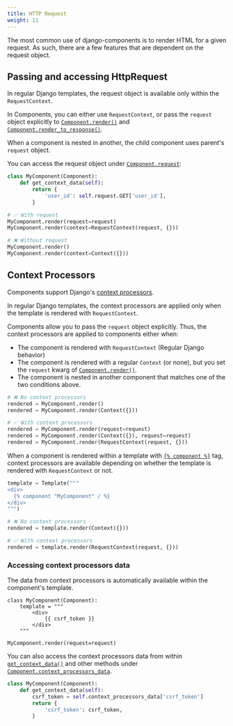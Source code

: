 ```yaml
---
title: HTTP Request
weight: 11
---
```


The most common use of django-components is to render HTML for a given request. As such,
there are a few features that are dependent on the request object.

## Passing and accessing HttpRequest

In regular Django templates, the request object is available only within the `RequestContext`.

In Components, you can either use `RequestContext`, or pass the `request` object
explicitly to [`Component.render()`](../../../reference/api#django_components.Component.render) and
[`Component.render_to_response()`](../../../reference/api#django_components.Component.render_to_response).

When a component is nested in another, the child component uses parent's `request` object.

You can access the request object under [`Component.request`](../../../reference/api#django_components.Component.request):

```python
class MyComponent(Component):
    def get_context_data(self):
        return {
            'user_id': self.request.GET['user_id'],
        }

# ✅ With request
MyComponent.render(request=request)
MyComponent.render(context=RequestContext(request, {}))

# ❌ Without request
MyComponent.render()
MyComponent.render(context=Context({}))
```

## Context Processors

Components support Django's [context processors](https://docs.djangoproject.com/en/5.1/ref/templates/api/#using-requestcontext).

In regular Django templates, the context processors are applied only when the template is rendered with `RequestContext`.

Components allow you to pass the `request` object explicitly. Thus, the context processors are applied to components either when:

- The component is rendered with `RequestContext` (Regular Django behavior)
- The component is rendered with a regular `Context` (or none), but you set the `request` kwarg
    of [`Component.render()`](../../../reference/api#django_components.Component.render).
- The component is nested in another component that matches one of the two conditions above.

```python
# ❌ No context processors
rendered = MyComponent.render()
rendered = MyComponent.render(Context({}))

# ✅ With context processors
rendered = MyComponent.render(request=request)
rendered = MyComponent.render(Context({}), request=request)
rendered = MyComponent.render(RequestContext(request, {}))
```

When a component is rendered within a template with [`{% component %}`](../../../reference/template_tags#component) tag, context processors are available depending on whether the template is rendered with `RequestContext` or not.

```python
template = Template("""
<div>
  {% component "MyComponent" / %}
</div>
""")

# ❌ No context processors
rendered = template.render(Context({}))

# ✅ With context processors
rendered = template.render(RequestContext(request, {}))
```

### Accessing context processors data

The data from context processors is automatically available within the component's template.

```djc_py
class MyComponent(Component):
    template = """
        <div>
            {{ csrf_token }}
        </div>
    """

MyComponent.render(request=request)
```

You can also access the context processors data from within [`get_context_data()`](../../../reference/api#django_components.Component.get_context_data) and other methods under [`Component.context_processors_data`](../../../reference/api#django_components.Component.context_processors_data).

```python
class MyComponent(Component):
    def get_context_data(self):
        csrf_token = self.context_processors_data['csrf_token']
        return {
            'csrf_token': csrf_token,
        }
```
